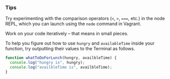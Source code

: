 ### Tips

Try experimenting with the comparison operators (`<`, `>`, `===`, etc.) in the node REPL, which you can launch using the `node` command in Vagrant.

Work on your code iteratively – that means in small pieces. 

To help you figure out how to use `hungry` and `availableTime` inside your function, try outputting their values to the Terminal as follows. 

```javascript 
function whatToDoForLunch(hungry, availbleTime) {
  console.log("hungry is", hungry); 
  console.log("availbleTime is", availbleTime);
} 
``` 
